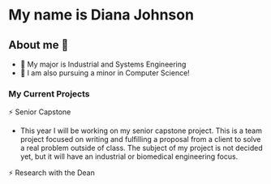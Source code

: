 # My name is Diana Johnson

## About me 🌻
- 🏫 My major is Industrial and Systems Engineering
- 🌱 I am also pursuing a minor in Computer Science!

### My Current Projects
⚡ Senior Capstone
- This year I will be working on my senior capstone project. This is a team project focused on writing and fulfilling a proposal from a client to solve a real problem outside of class. The subject of my project is not decided yet, but it will have an industrial or biomedical engineering focus.
    
⚡ Research with the Dean
